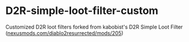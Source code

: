 # D2R-simple-loot-filter-custom
Customized D2R loot filters forked from kabobist's D2R Simple Loot Filter
([nexusmods.com/diablo2resurrected/mods/205](https://www.nexusmods.com/diablo2resurrected/mods/205))
